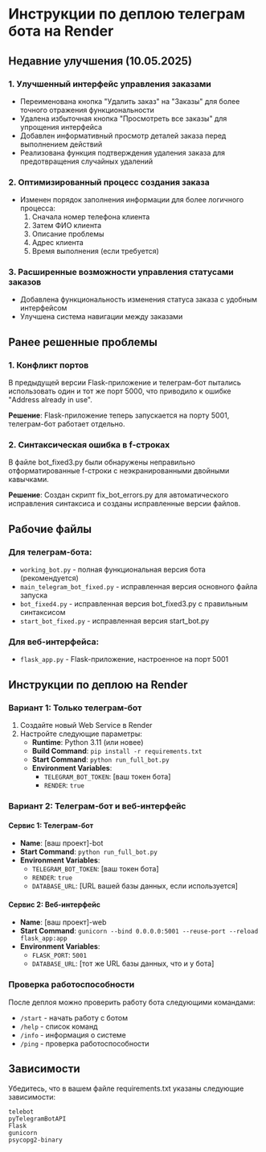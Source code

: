 # Инструкции по деплою телеграм бота на Render

## Недавние улучшения (10.05.2025)

### 1. Улучшенный интерфейс управления заказами
- Переименована кнопка "Удалить заказ" на "Заказы" для более точного отражения функциональности
- Удалена избыточная кнопка "Просмотреть все заказы" для упрощения интерфейса
- Добавлен информативный просмотр деталей заказа перед выполнением действий
- Реализована функция подтверждения удаления заказа для предотвращения случайных удалений

### 2. Оптимизированный процесс создания заказа
- Изменен порядок заполнения информации для более логичного процесса:
  1. Сначала номер телефона клиента
  2. Затем ФИО клиента
  3. Описание проблемы
  4. Адрес клиента
  5. Время выполнения (если требуется)

### 3. Расширенные возможности управления статусами заказов
- Добавлена функциональность изменения статуса заказа с удобным интерфейсом
- Улучшена система навигации между заказами

## Ранее решенные проблемы

### 1. Конфликт портов
В предыдущей версии Flask-приложение и телеграм-бот пытались использовать один и тот же порт 5000, что приводило к ошибке "Address already in use".

**Решение**: Flask-приложение теперь запускается на порту 5001, телеграм-бот работает отдельно.

### 2. Синтаксическая ошибка в f-строках
В файле bot_fixed3.py были обнаружены неправильно отформатированные f-строки с неэкранированными двойными кавычками.

**Решение**: Создан скрипт fix_bot_errors.py для автоматического исправления синтаксиса и созданы исправленные версии файлов.

## Рабочие файлы

### Для телеграм-бота:
- `working_bot.py` - полная функциональная версия бота (рекомендуется)
- `main_telegram_bot_fixed.py` - исправленная версия основного файла запуска
- `bot_fixed4.py` - исправленная версия bot_fixed3.py с правильным синтаксисом
- `start_bot_fixed.py` - исправленная версия start_bot.py

### Для веб-интерфейса:
- `flask_app.py` - Flask-приложение, настроенное на порт 5001

## Инструкции по деплою на Render

### Вариант 1: Только телеграм-бот

1. Создайте новый Web Service в Render
2. Настройте следующие параметры:
   - **Runtime**: Python 3.11 (или новее)
   - **Build Command**: `pip install -r requirements.txt`
   - **Start Command**: `python run_full_bot.py`
   - **Environment Variables**:
     - `TELEGRAM_BOT_TOKEN`: [ваш токен бота]
     - `RENDER`: `true`

### Вариант 2: Телеграм-бот и веб-интерфейс

#### Сервис 1: Телеграм-бот
- **Name**: [ваш проект]-bot
- **Start Command**: `python run_full_bot.py`
- **Environment Variables**: 
  - `TELEGRAM_BOT_TOKEN`: [ваш токен бота]
  - `RENDER`: `true`
  - `DATABASE_URL`: [URL вашей базы данных, если используется]

#### Сервис 2: Веб-интерфейс
- **Name**: [ваш проект]-web
- **Start Command**: `gunicorn --bind 0.0.0.0:5001 --reuse-port --reload flask_app:app`
- **Environment Variables**:
  - `FLASK_PORT`: `5001`
  - `DATABASE_URL`: [тот же URL базы данных, что и у бота]

### Проверка работоспособности

После деплоя можно проверить работу бота следующими командами:
- `/start` - начать работу с ботом
- `/help` - список команд
- `/info` - информация о системе
- `/ping` - проверка работоспособности

## Зависимости

Убедитесь, что в вашем файле requirements.txt указаны следующие зависимости:
```
telebot
pyTelegramBotAPI
Flask
gunicorn
psycopg2-binary
```